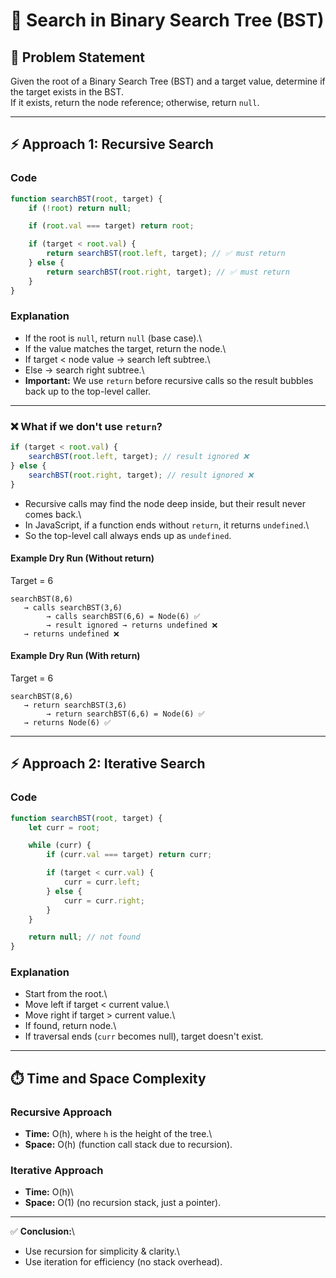 # 🌳 Search in Binary Search Tree (BST)

## 📌 Problem Statement

Given the root of a Binary Search Tree (BST) and a target value,
determine if the target exists in the BST.\
If it exists, return the node reference; otherwise, return `null`.

------------------------------------------------------------------------

## ⚡ Approach 1: Recursive Search

### Code

``` javascript
function searchBST(root, target) {
    if (!root) return null;

    if (root.val === target) return root;

    if (target < root.val) {
        return searchBST(root.left, target); // ✅ must return
    } else {
        return searchBST(root.right, target); // ✅ must return
    }
}
```

### Explanation

-   If the root is `null`, return `null` (base case).\
-   If the value matches the target, return the node.\
-   If target \< node value → search left subtree.\
-   Else → search right subtree.\
-   **Important:** We use `return` before recursive calls so the result
    bubbles back up to the top-level caller.

------------------------------------------------------------------------

### ❌ What if we don't use `return`?

``` javascript
if (target < root.val) {
    searchBST(root.left, target); // result ignored ❌
} else {
    searchBST(root.right, target); // result ignored ❌
}
```

-   Recursive calls may find the node deep inside, but their result
    never comes back.\
-   In JavaScript, if a function ends without `return`, it returns
    `undefined`.\
-   So the top-level call always ends up as `undefined`.

#### Example Dry Run (Without return)

Target = 6

    searchBST(8,6)
       → calls searchBST(3,6)
            → calls searchBST(6,6) = Node(6) ✅
            → result ignored → returns undefined ❌
       → returns undefined ❌

#### Example Dry Run (With return)

Target = 6

    searchBST(8,6)
       → return searchBST(3,6)
            → return searchBST(6,6) = Node(6) ✅
       → returns Node(6) ✅

------------------------------------------------------------------------

## ⚡ Approach 2: Iterative Search

### Code

``` javascript
function searchBST(root, target) {
    let curr = root;

    while (curr) {
        if (curr.val === target) return curr;

        if (target < curr.val) {
            curr = curr.left;
        } else {
            curr = curr.right;
        }
    }

    return null; // not found
}
```

### Explanation

-   Start from the root.\
-   Move left if target \< current value.\
-   Move right if target \> current value.\
-   If found, return node.\
-   If traversal ends (`curr` becomes null), target doesn't exist.

------------------------------------------------------------------------

## ⏱️ Time and Space Complexity

### Recursive Approach

-   **Time:** O(h), where `h` is the height of the tree.\
-   **Space:** O(h) (function call stack due to recursion).

### Iterative Approach

-   **Time:** O(h)\
-   **Space:** O(1) (no recursion stack, just a pointer).

------------------------------------------------------------------------

✅ **Conclusion:**\
- Use recursion for simplicity & clarity.\
- Use iteration for efficiency (no stack overhead).
